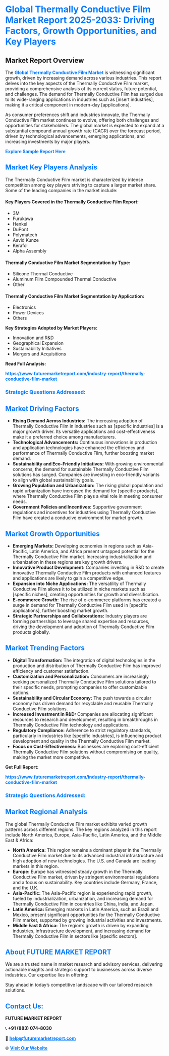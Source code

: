 <h1 style="color: #007BFF;">Global Thermally Conductive Film Market Report 2025-2033: Driving Factors, Growth Opportunities, and Key Players</h1>

<section id="overview">
<h2>Market Report Overview</h2>
<p>The <a href="https://www.futuremarketreport.com/industry-report/thermally-conductive-film-market" style="color: #007BFF; text-decoration: none;"><strong>Global Thermally Conductive Film Market</strong></a> is witnessing significant growth, driven by increasing demand across various industries. This report delves into the key aspects of the Thermally Conductive Film market, providing a comprehensive analysis of its current status, future potential, and challenges. The demand for Thermally Conductive Film has surged due to its wide-ranging applications in industries such as [insert industries], making it a critical component in modern-day [applications].</p>
<p>As consumer preferences shift and industries innovate, the Thermally Conductive Film market continues to evolve, offering both challenges and opportunities for stakeholders. The global market is expected to expand at a substantial compound annual growth rate (CAGR) over the forecast period, driven by technological advancements, emerging applications, and increasing investments by major players.</p>
</section>

<section id="overview">
<p><a href="https://www.futuremarketreport.com/request-sample/reportId=102073" style="color: #007BFF; text-decoration: none;"><strong>Explore Sample Report Here</strong></a></p>
</section>

<section id="key-players">
<h2 style="color: #007BFF;">Market Key Players Analysis</h2>
<p>The Thermally Conductive Film market is characterized by intense competition among key players striving to capture a larger market share. Some of the leading companies in the market include:</p>
<h4>Key Players Covered in the Thermally Conductive Film Report:</h4>
<ul><li>3M</li><li>Furukawa</li><li>Henkel</li><li>DuPont</li><li>Polymatech</li><li>Aavid Kunze</li><li>Kerafol</li><li>Alpha Assembly</li></ul>
<h4>Thermally Conductive Film Market Segmentation by Type:</h4>
<ul><li>Silicone Thermal Conductive</li><li>Aluminum Film Compounded Thermal Conductive</li><li>Other</li></ul>

<h4>Thermally Conductive Film Market Segmentation by Application:</h4>
<ul><li>Electronics</li><li>Power Devices</li><li>Others</li></ul>
<p><strong>Key Strategies Adopted by Market Players:</strong></p>
<ul>
<li>Innovation and R&D</li>
<li>Geographical Expansion</li>
<li>Sustainability Initiatives</li>
<li>Mergers and Acquisitions</li>
</ul>
</section>

<section>
<p><strong>Read Full Analysis: </strong></p><a href="https://www.futuremarketreport.com/industry-report/thermally-conductive-film-market" style="color: #007BFF; text-decoration: none;"><strong>https://www.futuremarketreport.com/industry-report/thermally-conductive-film-market</strong></a>
<h3 style="color: #007BFF;">Strategic Questions Addressed:</h3>
</section>

<section id="driving-factors">
<h2 style="color: #007BFF;">Market Driving Factors</h2>
<ul>
<li><strong>Rising Demand Across Industries:</strong> The increasing adoption of Thermally Conductive Film in industries such as [specific industries] is a major growth driver. Its versatile applications and cost-effectiveness make it a preferred choice among manufacturers.</li>
<li><strong>Technological Advancements:</strong> Continuous innovations in production and application technologies have enhanced the efficiency and performance of Thermally Conductive Film, further boosting market demand.</li>
<li><strong>Sustainability and Eco-Friendly Initiatives:</strong> With growing environmental concerns, the demand for sustainable Thermally Conductive Film solutions has surged. Companies are investing in eco-friendly variants to align with global sustainability goals.</li>
<li><strong>Growing Population and Urbanization:</strong> The rising global population and rapid urbanization have increased the demand for [specific products], where Thermally Conductive Film plays a vital role in meeting consumer needs.</li>
<li><strong>Government Policies and Incentives:</strong> Supportive government regulations and incentives for industries using Thermally Conductive Film have created a conducive environment for market growth.</li>
</ul>
</section>

<section id="growth-opportunities">
<h2 style="color: #007BFF;">Market Growth Opportunities</h2>
<ul>
<li><strong>Emerging Markets:</strong> Developing economies in regions such as Asia-Pacific, Latin America, and Africa present untapped potential for the Thermally Conductive Film market. Increasing industrialization and urbanization in these regions are key growth drivers.</li>
<li><strong>Innovative Product Development:</strong> Companies investing in R&D to create innovative Thermally Conductive Film products with enhanced features and applications are likely to gain a competitive edge.</li>
<li><strong>Expansion into Niche Applications:</strong> The versatility of Thermally Conductive Film allows it to be utilized in niche markets such as [specific niches], creating opportunities for growth and diversification.</li>
<li><strong>E-commerce Growth:</strong> The rise of e-commerce platforms has created a surge in demand for Thermally Conductive Film used in [specific applications], further boosting market growth.</li>
<li><strong>Strategic Partnerships and Collaborations:</strong> Industry players are forming partnerships to leverage shared expertise and resources, driving the development and adoption of Thermally Conductive Film products globally.</li>
</ul>
</section>

<section id="trending-factors">
<h2 style="color: #007BFF;">Market Trending Factors</h2>
<ul>
<li><strong>Digital Transformation:</strong> The integration of digital technologies in the production and distribution of Thermally Conductive Film has improved efficiency and customer satisfaction.</li>
<li><strong>Customization and Personalization:</strong> Consumers are increasingly seeking personalized Thermally Conductive Film solutions tailored to their specific needs, prompting companies to offer customizable options.</li>
<li><strong>Sustainability and Circular Economy:</strong> The push towards a circular economy has driven demand for recyclable and reusable Thermally Conductive Film solutions.</li>
<li><strong>Increased Investment in R&D:</strong> Companies are allocating significant resources to research and development, resulting in breakthroughs in Thermally Conductive Film technology and applications.</li>
<li><strong>Regulatory Compliance:</strong> Adherence to strict regulatory standards, particularly in industries like [specific industries], is influencing product development and quality in the Thermally Conductive Film market.</li>
<li><strong>Focus on Cost-Effectiveness:</strong> Businesses are exploring cost-efficient Thermally Conductive Film solutions without compromising on quality, making the market more competitive.</li>
</ul>
</section>

<section>
<p><strong>Get Full Report: </strong></p><a href="https://www.futuremarketreport.com/industry-report/thermally-conductive-film-market" style="color: #007BFF; text-decoration: none;"><strong>https://www.futuremarketreport.com/industry-report/thermally-conductive-film-market</strong></a>
<h3 style="color: #007BFF;">Strategic Questions Addressed:</h3>
</section>


<section id="regional-analysis">
<h2 style="color: #007BFF;">Market Regional Analysis</h2>
<p>The global Thermally Conductive Film market exhibits varied growth patterns across different regions. The key regions analyzed in this report include North America, Europe, Asia-Pacific, Latin America, and the Middle East & Africa:</p>
<ul>
<li><strong>North America:</strong> This region remains a dominant player in the Thermally Conductive Film market due to its advanced industrial infrastructure and high adoption of new technologies. The U.S. and Canada are leading markets in this region.</li>
<li><strong>Europe:</strong> Europe has witnessed steady growth in the Thermally Conductive Film market, driven by stringent environmental regulations and a focus on sustainability. Key countries include Germany, France, and the U.K.</li>
<li><strong>Asia-Pacific:</strong> The Asia-Pacific region is experiencing rapid growth, fueled by industrialization, urbanization, and increasing demand for Thermally Conductive Film in countries like China, India, and Japan.</li>
<li><strong>Latin America:</strong> Emerging markets in Latin America, such as Brazil and Mexico, present significant opportunities for the Thermally Conductive Film market, supported by growing industrial activities and investments.</li>
<li><strong>Middle East & Africa:</strong> The region’s growth is driven by expanding industries, infrastructure development, and increasing demand for Thermally Conductive Film in sectors like [specific sectors].</li>
</ul>
</section>

<footer>
<h2 style="color: #007BFF;">About FUTURE MARKET REPORT</h2>
<p>We are a trusted name in market research and advisory services, delivering actionable insights and strategic support to businesses across diverse industries. Our expertise lies in offering:</p>

<p>Stay ahead in today’s competitive landscape with our tailored research solutions.</p>

<h2 style="color: #007BFF;">Contact Us:</h2>
<p><strong>FUTURE MARKET REPORT</strong></p>
<p>📞 <strong>+91 (883) 074-8030</strong></p>
<p>📧 <strong><a href="mailto:help@futuremarketreport.com" style="color: #007BFF;">help@futuremarketreport.com</a></strong></p>
<p>🌐 <strong><a href="https://www.futuremarketreport.com/" style="color: #007BFF;">Visit Our Website</a></strong></p>
</footer>